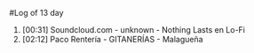 #Log of 13 day

1. [00:31] Soundcloud.com - unknown - Nothing Lasts en Lo-Fi
1. [02:12] Paco Rentería - GITANERÍAS - Malagueña
